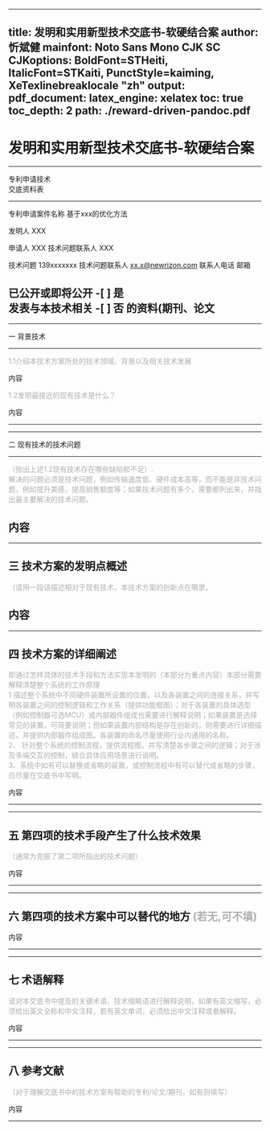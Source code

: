 
<!-- pandoc patent-draft-submission-template.md --pdf-engine=xelatex -o patent-template.pdf -V CJKmainfont='Source Han Sans SC' --wrap=preserve -->
<!-- pandoc patent-draft-submission-template.md --pdf-engine=xelatex -o patent-template.docx -V CJKmainfont='Source Han Sans SC' --wrap=preserve -->
---
title: 发明和实用新型技术交底书-软硬结合案 
author: 忻斌健
mainfont: Noto Sans Mono CJK SC
CJKoptions: BoldFont=STHeiti, ItalicFont=STKaiti, PunctStyle=kaiming, XeTexlinebreaklocale "zh" 
output: 
  pdf_document:
    latex_engine: xelatex
    toc: true
    toc_depth: 2
    path: ./reward-driven-pandoc.pdf
---

# 发明和实用新型技术交底书-软硬结合案

----------------------------------------------------------------------
专利申请技术<br>
交底资料表
----------------- ----------------- --------------- ------------------
专利申请案件名称   基于xxx的优化方法

发明人            XXX

申请人            XXX                技术问题联系人         XXX

技术问题          139xxxxxxx         技术问题联系人         xx.x@newrizon.com
联系人电话                          邮箱

已公开或即将公开          -[ ] 是  
发表与本技术相关          -[ ] 否
的资料(期刊、论文
----------------------------------------------------------------------


----------------------------------------------------------------------
一 背景技术

----------------------------------------------------------------------
<font color="#afafaf">1.1介绍本技术方案所处的技术领域、背景以及相关技术发展</font>

内容

<font color="#afafaf">1.2发明最接近的现有技术是什么？</font>

内容

----------------------------------------------------------------------

----------------------------------------------------------------------
二 现有技术的技术问题

----------------------------------------------------------------------
<font color="#afafaf">（指出上述1.2现有技术存在哪些缺陷和不足）.<br>
解决的问题必须是技术问题，例如传输速度低、硬件成本高等，而不能是非技术问题，例如提升美感，提高销售额度等；如果技术问题有多个，需要都列出来，并指出最主要解决的技术问题。</font>

内容
----------------------------------------------------------------------


----------------------------------------------------------------------
三 技术方案的发明点概述
----------------------------------------------------------------------
<font color="#afafaf">（请用一段话描述相对于现有技术，本技术方案的创新点在哪里。</font>

内容
----------------------------------------------------------------------


----------------------------------------------------------------------
四 技术方案的详细阐述
----------------------------------------------------------------------
 <font color="#afafaf">即通过怎样具体的技术手段和方法实现本发明的（本部分为重点内容）本部分需要解释清楚整个系统的工作原理<br>
 1	描述整个系统中不同硬件装置所设置的位置，以及各装置之间的连接关系，并写明各装置之间的控制逻辑和工作关系（提供功能框图）；对于各装置的具体选型（例如控制器可选MCU）或内部器件组成也需要进行解释说明；如果装置是选择常见的装置，可简要说明；但如果装置内部结构是存在创新的，则需要进行详细描述，并提供内部器件组成图。各装置的命名尽量使用行业内通用的名称。<br> 
 2、	针对整个系统的控制流程，提供流程图，并写清楚各步骤之间的逻辑；对于涉及多端交互的控制，结合具体应用场景进行说明。<br>
 3、系统中如有可以替换或省略的装置，或控制流程中有可以替代或省略的步骤，应尽量在交底书中写明。</font>
  
 内容

----------------------------------------------------------------------


----------------------------------------------------------------------
五 第四项的技术手段产生了什么技术效果
----------------------------------------------------------------------
<font color="#afafaf">（通常为克服了第二项所指出的技术问题）</font>
  
内容

----------------------------------------------------------------------



----------------------------------------------------------------------
六 第四项的技术方案中可以替代的地方 <font color="#afafaf">(若无,可不填)</font>
----------------------------------------------------------------------
内容

----------------------------------------------------------------------
  

----------------------------------------------------------------------
七 术语解释
----------------------------------------------------------------------
<font color="#afafaf">请对本交底书中提及的关键术语、技术缩略语进行解释说明，如果有英文缩写，必须给出英文全称和中文注释，若有英文单词，必须给出中文注释或者解释。</font>
  
内容

----------------------------------------------------------------------


----------------------------------------------------------------------
八 参考文献
----------------------------------------------------------------------
<font color="#afafaf">（对于理解交底书中的技术方案有帮助的专利/论文/期刊，如有则填写）</font>
  
内容

----------------------------------------------------------------------

